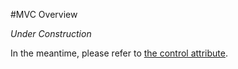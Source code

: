 #MVC Overview

*Under Construction*

In the meantime, please refer to [the control attribute](../Standard_Attributes/control.md).